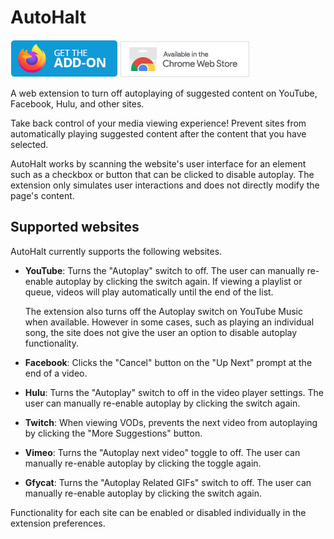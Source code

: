 # AutoHalt

[![Firefox: Get the add-on](images/ff_badge.png)](https://addons.mozilla.org/addon/autohalt/)
[![Available in the Chrome Web Store](images/cws_badge.png)](https://chrome.google.com/webstore/detail/autohalt/poeongpiodnpekilfkddijomoiinbcco)

A web extension to turn off autoplaying of suggested content on YouTube,
Facebook, Hulu, and other sites.

Take back control of your media viewing experience! Prevent sites from
automatically playing suggested content after the content that you have
selected.

AutoHalt works by scanning the website's user interface for an element such as
a checkbox or button that can be clicked to disable autoplay. The extension
only simulates user interactions and does not directly modify the page's
content.

## Supported websites

AutoHalt currently supports the following websites.

* **YouTube**: Turns the "Autoplay" switch to off. The user can manually
  re-enable autoplay by clicking the switch again. If viewing a playlist or
  queue, videos will play automatically until the end of the list.

  The extension also turns off the Autoplay switch on YouTube Music when
  available. However in some cases, such as playing an individual song, the
  site does not give the user an option to disable autoplay functionality.

* **Facebook**: Clicks the "Cancel" button on the "Up Next" prompt at the end
  of a video.

* **Hulu**: Turns the "Autoplay" switch to off in the video player settings.
  The user can manually re-enable autoplay by clicking the switch again.

* **Twitch**: When viewing VODs, prevents the next video from autoplaying by
  clicking the "More Suggestions" button.

* **Vimeo**: Turns the "Autoplay next video" toggle to off. The user can
  manually re-enable autoplay by clicking the toggle again.

* **Gfycat**: Turns the "Autoplay Related GIFs" switch to off. The user can
  manually re-enable autoplay by clicking the switch again.

Functionality for each site can be enabled or disabled individually in the
extension preferences.
